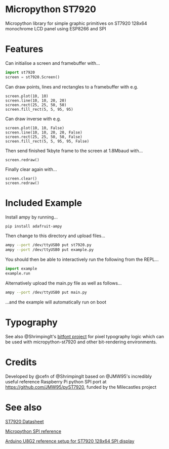# Micropython ST7920

Micropython library for simple graphic primitives on ST7920 128x64 monochrome LCD panel using ESP8266 and SPI

# Features

Can initialise a screen and framebuffer with...

```python
import st7920 
screen = st7920.Screen()
```

Can draw points, lines and rectangles to a framebuffer with e.g.

```
screen.plot(10, 10)
screen.line(10, 10, 20, 20)
screen.rect(25, 25, 50, 50)
screen.fill_rect(5, 5, 95, 95)
```

Can draw inverse with e.g.

```
screen.plot(10, 10, False)
screen.line(10, 10, 20, 20, False)
screen.rect(25, 25, 50, 50, False)
screen.fill_rect(5, 5, 95, 95, False)
```

Then send finished 1kbyte frame to the screen at 1.8Mbaud with...

```
screen.redraw()
```

Finally clear again with...
```
screen.clear()
screen.redraw()
```

# Included Example

Install ampy by running...

```bash
pip install adafruit-ampy
```

Then change to this directory and upload files...

```bash
ampy --port /dev/ttyUSB0 put st7920.py
ampy --port /dev/ttyUSB0 put example.py
```

You should then be able to interactively run the following from the REPL...

```python
import example
example.run
```

Alternatively upload the main.py file as well as follows...

```bash
ampy --port /dev/ttyUSB0 put main.py
```

...and the example will automatically run on boot


# Typography

See also @ShrimpingIt's [bitfont project](https://github.com/ShrimpingIt/bitfont) 
for pixel typography logic which can be used with micropython-st7920 and 
other bit-rendering environments.

# Credits

Developed by @cefn of @ShrimpingIt based on @JMW95's incredibly useful reference Raspberry Pi python SPI port at https://github.com/JMW95/pyST7920, funded by the Milecastles project

# See also

[ST7920 Datasheet](http://www.hpinfotech.ro/ST7920.pdf)

[Micropython SPI reference](https://docs.micropython.org/en/latest/esp8266/esp8266/quickref.html#software-spi-bus)

[Arduino U8G2 reference setup for ST7920 128x64 SPI display](https://github.com/olikraus/u8g2/wiki/setup_tutorial#identify-the-display)
